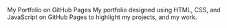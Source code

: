 My Portfolio on GitHub Pages
My portfolio designed using HTML, CSS, and JavaScript on GitHub Pages to highlight my projects, and my work.

